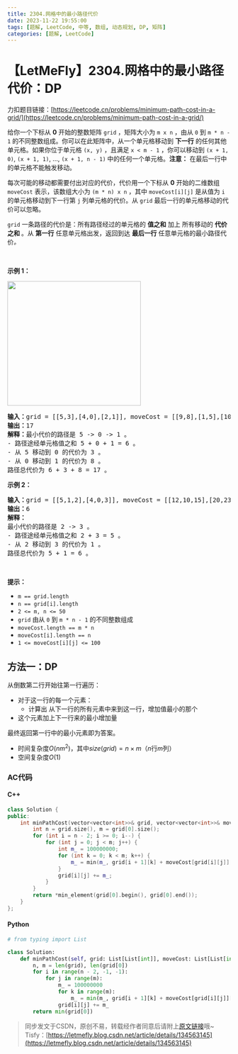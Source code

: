 ```yaml
---
title: 2304.网格中的最小路径代价
date: 2023-11-22 19:55:00
tags: [题解, LeetCode, 中等, 数组, 动态规划, DP, 矩阵]
categories: [题解, LeetCode]
---
```


# 【LetMeFly】2304.网格中的最小路径代价：DP

力扣题目链接：[https://leetcode.cn/problems/minimum-path-cost-in-a-grid/](https://leetcode.cn/problems/minimum-path-cost-in-a-grid/)

<p>给你一个下标从 <strong>0</strong> 开始的整数矩阵&nbsp;<code>grid</code> ，矩阵大小为 <code>m x n</code> ，由从 <code>0</code> 到 <code>m * n - 1</code> 的不同整数组成。你可以在此矩阵中，从一个单元格移动到 <strong>下一行</strong> 的任何其他单元格。如果你位于单元格 <code>(x, y)</code> ，且满足 <code>x &lt; m - 1</code> ，你可以移动到 <code>(x + 1, 0)</code>, <code>(x + 1, 1)</code>, ..., <code>(x + 1, n - 1)</code><strong> </strong>中的任何一个单元格。<strong>注意：</strong>&nbsp;在最后一行中的单元格不能触发移动。</p>

<p>每次可能的移动都需要付出对应的代价，代价用一个下标从 <strong>0</strong> 开始的二维数组 <code>moveCost</code> 表示，该数组大小为 <code>(m * n) x n</code> ，其中 <code>moveCost[i][j]</code> 是从值为 <code>i</code> 的单元格移动到下一行第 <code>j</code> 列单元格的代价。从&nbsp;<code>grid</code> 最后一行的单元格移动的代价可以忽略。</p>

<p><code>grid</code> 一条路径的代价是：所有路径经过的单元格的 <strong>值之和</strong> 加上 所有移动的 <strong>代价之和 </strong>。从 <strong>第一行</strong> 任意单元格出发，返回到达 <strong>最后一行</strong> 任意单元格的最小路径代价<em>。</em></p>

<p>&nbsp;</p>

<p><strong>示例 1：</strong></p>

<p><img alt="" src="https://assets.leetcode.com/uploads/2022/04/28/griddrawio-2.png" style="width: 301px; height: 281px;" /></p>

<pre>
<strong>输入：</strong>grid = [[5,3],[4,0],[2,1]], moveCost = [[9,8],[1,5],[10,12],[18,6],[2,4],[14,3]]
<strong>输出：</strong>17
<strong>解释：</strong>最小代价的路径是 5 -&gt; 0 -&gt; 1 。
- 路径途经单元格值之和 5 + 0 + 1 = 6 。
- 从 5 移动到 0 的代价为 3 。
- 从 0 移动到 1 的代价为 8 。
路径总代价为 6 + 3 + 8 = 17 。
</pre>

<p><strong>示例 2：</strong></p>

<pre>
<strong>输入：</strong>grid = [[5,1,2],[4,0,3]], moveCost = [[12,10,15],[20,23,8],[21,7,1],[8,1,13],[9,10,25],[5,3,2]]
<strong>输出：</strong>6
<strong>解释：</strong>
最小代价的路径是 2 -&gt; 3 。 
- 路径途经单元格值之和 2 + 3 = 5 。 
- 从 2 移动到 3 的代价为 1 。 
路径总代价为 5 + 1 = 6 。</pre>

<p>&nbsp;</p>

<p><strong>提示：</strong></p>

<ul>
	<li><code>m == grid.length</code></li>
	<li><code>n == grid[i].length</code></li>
	<li><code>2 &lt;= m, n &lt;= 50</code></li>
	<li><code>grid</code> 由从 <code>0</code> 到 <code>m * n - 1</code> 的不同整数组成</li>
	<li><code>moveCost.length == m * n</code></li>
	<li><code>moveCost[i].length == n</code></li>
	<li><code>1 &lt;= moveCost[i][j] &lt;= 100</code></li>
</ul>


    
## 方法一：DP

从倒数第二行开始往第一行遍历：
   + 对于这一行的每一个元素：
       + 计算出 从下一行的所有元素中来到这一行，增加值最小的那个
   + 这个元素加上下一行来的最小增加量

最终返回第一行中的最小元素即为答案。

+ 时间复杂度$O(nm^2)$，其中$size(grid)=n\times m$（$n$行$m$列）
+ 空间复杂度$O(1)$

### AC代码

#### C++

```cpp
class Solution {
public:
    int minPathCost(vector<vector<int>>& grid, vector<vector<int>>& moveCost) {
        int n = grid.size(), m = grid[0].size();
        for (int i = n - 2; i >= 0; i--) {
            for (int j = 0; j < m; j++) {
                int m_ = 100000000;
                for (int k = 0; k < m; k++) {
                    m_ = min(m_, grid[i + 1][k] + moveCost[grid[i][j]][k]);
                }
                grid[i][j] += m_;
            }
        }
        return *min_element(grid[0].begin(), grid[0].end());
    }
};
```

#### Python

```python
# from typing import List

class Solution:
    def minPathCost(self, grid: List[List[int]], moveCost: List[List[int]]) -> int:
        n, m = len(grid), len(grid[0])
        for i in range(n - 2, -1, -1):
            for j in range(m):
                m_ = 100000000
                for k in range(m):
                    m_ = min(m_, grid[i + 1][k] + moveCost[grid[i][j]][k])
                grid[i][j] += m_
        return min(grid[0])

```

> 同步发文于CSDN，原创不易，转载经作者同意后请附上[原文链接](https://blog.letmefly.xyz/2023/11/22/LeetCode%202304.%E7%BD%91%E6%A0%BC%E4%B8%AD%E7%9A%84%E6%9C%80%E5%B0%8F%E8%B7%AF%E5%BE%84%E4%BB%A3%E4%BB%B7/)哦~
> Tisfy：[https://letmefly.blog.csdn.net/article/details/134563145](https://letmefly.blog.csdn.net/article/details/134563145)
